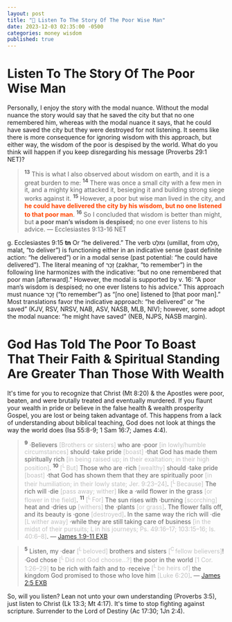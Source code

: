 ```yaml
---
layout: post
title: "🧔 Listen To The Story Of The Poor Wise Man"
date: 2023-12-03 02:35:00 -0500
categories: money wisdom
published: true
---
```


# Listen To The Story Of The Poor Wise Man

Personally, I enjoy the story with the modal nuance. Without the modal nuance the story would say that he saved the city but that no one remembered him, whereas with the modal nuance it says, that he could have saved the city but they were destroyed for not listening. It seems like there is more consequence for ignoring wisdom with this approach, but either way, the wisdom of the poor is despised by the world. What do you think will happen if you keep disregarding his message (Proverbs 29:1 NET)? 

> <sup style="font-weight:bold;">13</sup> This is what I also observed about wisdom on earth, and it is a great burden to me: <sup style="font-weight:bold;">14</sup> There was once a small city with a few men in it, and a mighty king attacked it, besieging it and building strong siege works against it. <sup style="font-weight:bold;">15</sup> However, a poor but wise man lived in the city, and <span style="font-weight:bold;color:orangered;">he could have delivered the city by his wisdom, but no one listened to that poor man</span>. <sup style="font-weight:bold;">16</sup> So I concluded that wisdom is better than might, but **a poor man’s wisdom is despised**; no one ever listens to his advice. &mdash; Ecclesiastes 9:13-16 NET
>>
g. Ecclesiastes 9:15 **tn** Or “he delivered.” The verb וּמִלַּט (umillat, from מָלַט, malat, “to deliver”) is functioning either in an indicative sense (past definite action: “he delivered”) or in a modal sense (past potential: “he could have delivered”). The literal meaning of זָכַר (zakhar, “to remember”) in the following line harmonizes with the indicative: “but no one remembered that poor man [afterward].” However, the modal is supported by v. 16: “A poor man’s wisdom is despised; no one ever listens to his advice.” This approach must nuance זָכַר (“to remember”) as “[no one] listened to [that poor man].” Most translations favor the indicative approach: “he delivered” or “he saved” (KJV, RSV, NRSV, NAB, ASV, NASB, MLB, NIV); however, some adopt the modal nuance: “he might have saved” (NEB, NJPS, NASB margin).

# God Has Told The Poor To Boast That Their Faith & Spiritual Standing Are Greater Than Those With Wealth

It's time for you to recognize that Christ (Mt 8:20) & the Apostles were poor, beaten, and were brutally treated and eventually murdered. If you flaunt your wealth in pride or believe in the false health & wealth prosperity Gospel, you are lost or being taken advantage of. This happens from a lack of understanding about biblical teaching, God does not look at things the way the world does (Isa 55:8-9; 1 Sam 16:7; James 4:4).

<!-- This happens because you don't understand the bible well enough to know that God doesn't look at things the way the world does. -->

> <sup style="font-weight:bold;">9</sup> ·Believers <span style="color:#bfbfbf;">[Brothers or sisters]</span> who are ·poor <span style="color:#bfbfbf;">[in lowly/humble circumstances]</span> should ·take pride <span style="color:#bfbfbf;">[boast]</span> ·that God has made them spiritually rich <span style="color:#bfbfbf;">[in being raised up; in their exaltation; in their high position]</span>. <sup style="font-weight:bold;">10</sup> <span style="color:#bfbfbf;">[<sup>L</sup> But]</span> Those who are ·rich <span style="color:#bfbfbf;">[wealthy]</span> should ·take pride <span style="color:#bfbfbf;">[boast]</span> ·that God has shown them that they are spiritually poor <span style="color:#bfbfbf;">[in their humiliation; in their lowly state; Jer. 9:23–24]</span>. <span style="color:#bfbfbf;">[<sup>L</sup> Because]</span> The rich will ·die <span style="color:#bfbfbf;">[pass away; wither]</span> like a ·wild flower in the grass <span style="color:#bfbfbf;">[or flower in the field]</span>. <sup style="font-weight:bold;">11</sup> <span style="color:#bfbfbf;">[<sup>L</sup> For]</span> The sun rises with ·burning <span style="color:#bfbfbf;">[scorching]</span> heat and ·dries up <span style="color:#bfbfbf;">[withers]</span> the ·plants <span style="color:#bfbfbf;">[or grass]</span>. The flower falls off, and its beauty is ·gone <span style="color:#bfbfbf;">[destroyed]</span>. In the same way the rich will ·die <span style="color:#bfbfbf;">[L wither away]</span> ·while they are still taking care of business <span style="color:#bfbfbf;">[in the midst of their pursuits; L in his journeys; Ps. 49:16–17; 103:15–16; Is. 40:6–8]</span>. &mdash; [James 1:9-11 EXB](https://www.biblegateway.com/passage/?search=James+1%3A9-11%3B+2%3A5&version=EXB)


> <sup style="font-weight:bold;">5</sup> Listen, my ·dear <span style="color:#bfbfbf;">[<sup>L</sup> beloved]</span> brothers and sisters <span style="color:#bfbfbf;">[<sup>C</sup> fellow believers]</span>! ·God chose <span style="color:#bfbfbf;">[<sup>L</sup> Did not God choose…?]</span> the poor in the world <span style="color:#bfbfbf;">[1 Cor. 1:26–29]</span> to be rich with faith and to ·receive <span style="color:#bfbfbf;">[<sup>L</sup> be heirs of]</span> the kingdom God promised to those who love him <span style="color:#bfbfbf;">[Luke 6:20]</span>. &mdash; [James 2:5 EXB](https://www.biblegateway.com/passage/?search=James+1%3A9-11%3B+2%3A5&version=EXB)

So, will you listen? Lean not unto your own understanding (Proverbs 3:5), just listen to Christ (Lk 13:3; Mt 4:17). It's time to stop fighting against scripture. Surrender to the Lord of Destiny (Ac 17:30; 1Jn 2:4).

<script>
    var refTagger = {
        settings: {
            bibleVersion: 'ESV'
        }
    }; 

    (function(d, t) {
        var n=d.querySelector('[nonce]');
        refTagger.settings.nonce = n && (n.nonce||n.getAttribute('nonce'));
        var g = d.createElement(t), s = d.getElementsByTagName(t)[0];
        g.src = 'https://api.reftagger.com/v2/RefTagger.js';
        g.nonce = refTagger.settings.nonce;
        s.parentNode.insertBefore(g, s);
    }(document, 'script'));
</script>